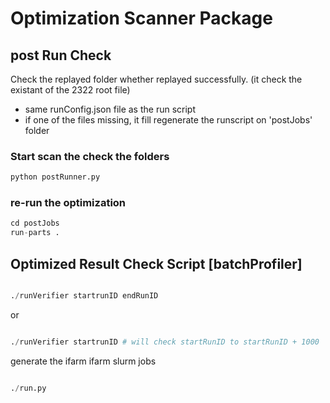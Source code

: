 # Optimization Scanner Package


## post Run Check
Check the replayed folder whether replayed successfully. (it check the existant of the 2322 root file)

* same runConfig.json file as the run script
* if one of the files missing, it fill regenerate the runscript on 'postJobs' folder
### Start scan the check the folders 
```python
python postRunner.py
```
### re-run the optimization 
```python
cd postJobs
run-parts .
```


## Optimized Result Check Script [batchProfiler]

```python

./runVerifier startrunID endRunID 

```
or 
```python

./runVerifier startrunID # will check startRunID to startRunID + 1000
```

generate the ifarm ifarm slurm jobs
```python

./run.py 
```